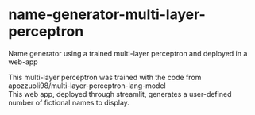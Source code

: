 # name-generator-multi-layer-perceptron
Name generator using a trained multi-layer perceptron and deployed in a web-app </br>

This multi-layer perceptron was trained with the code from apozzuoli98/multi-layer-perceptron-lang-model </br>
This web app, deployed through streamlit, generates a user-defined number of fictional names to display. </br>



